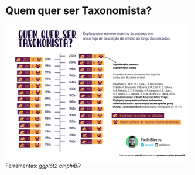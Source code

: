 # Quem quer ser Taxonomista?

![](https://raw.githubusercontent.com/paulobarros/dataviz/main/authors/figures/authors.png) Ferramentas: *ggplot2* *amphiBR*